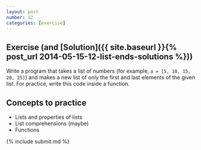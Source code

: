 ```yaml
---
layout: post
number: 12
categories: [exercise]
---
```


## Exercise (and [Solution]({{ site.baseurl }}{% post_url 2014-05-15-12-list-ends-solutions %}))

Write a program that takes a list of numbers (for example, `a = [5, 10, 15, 20, 25]`) and makes a new list of only the first and last elements of the given list. For practice, write this code inside a function.

## Concepts to practice

* Lists and properties of lists
* List comprehensions (maybe)
* Functions

{% include submit.md %}